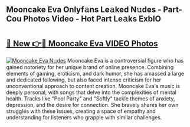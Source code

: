 ## Mooncake Eva Onlyf𝚊ns Le𝚊ked N𝚞des - Part-Cou Photos Video - Hot Part Le𝚊ks ExbIO

# <h2><a href="http://ac18111.deff.icu/?id=Mooncake+Eva">🔗 New 👉🔴 Mooncake Eva VIDEO Photos</a></h2>

[![Mooncake Eva N𝚞des](https://i.imgur.com/rIISA9y.gif)](http://ac18111.deff.icu/?id=Mooncake+Eva)
Mooncake Eva is a controversial figure who has gained notoriety for her unique brand of online presence. Combining elements of gaming, eroticism, and dark humor, she has amassed a large and dedicated following, but also faced intense criticism for her unconventional approach to content creation. Mooncake Eva's music is deeply personal, with songs that delve into the complexities of mental health. Tracks like "Pool Party" and "Softly" tackle themes of anxiety, depression, and the desire for connection. She bravely shares her own struggles with these issues, creating a space of empathy and understanding for listeners who grapple with similar challenges.
